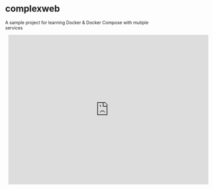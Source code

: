 # complexweb

A sample project for learning Docker & Docker Compose with mutiple services

<div style="width: 640px; height: 480px; margin: 10px; position: relative;"><iframe allowfullscreen frameborder="0" style="width:640px; height:480px" src="https://www.lucidchart.com/documents/embeddedchart/d8c97686-1b0b-4012-be7b-726e739d65ea" id="OcbQecQ4eOAp"></iframe></div>

